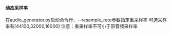 #### 动态采样率

在audio_generator.py启动命令行，--resample_rate参数指定重采样率
可选采样率有[44100,32000,16000]
注意：重采样率不可小于原音频采样率